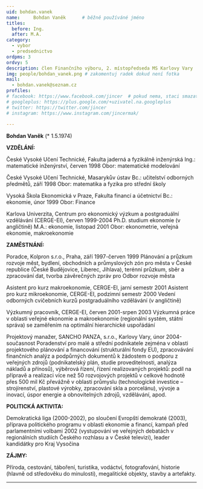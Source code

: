 ```yaml
---
uid: bohdan.vanek
name:     Bohdan Vaněk  	# běžně používáné jméno
titles:
  before: Ing.
  after: M.A.
category:
  - vybor
  - predsednictvo
ordpms: 3
ordvy: 5
description: člen Finančního výboru, 2. místopředseda MS Karlovy Vary
img: people/bohdan_vanek.png # zakomentuj radek dokud není fotka
mail:
  - bohdan.vanek@seznam.cz
profiles:
# facebook: https://www.facebook.com/jincer  # pokud nema, staci smazat tuto radku
# googleplus: https://plus.google.com/+uzivatel.na.googleplus
# twitter: https://twitter.com/jincer
# instagram: https://www.instagram.com/jincermak/ 
   
---
```


**Bohdan Vaněk**  (* 1.5.1974)

**VZDĚLÁNÍ:**

České Vysoké Učení Technické, Fakulta jaderná a fyzikálně inženýrská Ing.: matematické inženýrství, červen 1998 Obor: matematické modelování

České Vysoké Učení Technické, Masarykův ústav Bc.: učitelství odborných předmětů, září 1998 Obor: matematika a fyzika pro střední školy

Vysoká Škola Ekonomická v Praze, Fakulta financí a účetnictví Bc.: ekonomie, únor 1999 Obor: Finance

Karlova Univerzita, Centrum pro ekonomický výzkum a postgraduální vzdělávání (CERGE-EI), červen 1999-2004 Ph.D. studium ekonomie (v angličtině) M.A.: ekonomie, listopad 2001 Obor: ekonometrie, veřejná ekonomie, makroekonomie

**ZAMĚSTNÁNÍ:**

Poradce, Kolpron s.r.o., Praha, září 1997-červen 1999 Plánování a průzkum rozvoje měst, bydlení, obchodních a průmyslových zón pro města v České republice (České Budějovice, Liberec, Jihlava), terénní průzkum, sběr a zpracování dat, tvorba závěrečných zpráv pro Odbor rozvoje města

Asistent pro kurz makroekonomie, CERGE-EI, jarní semestr 2001 Asistent pro kurz mikroekonomie, CERGE-EI, podzimní semestr 2000 Vedení odborných cvičebních kurzů postgraduálního vzdělávání (v angličtině)

Výzkumný pracovník, CERGE-EI, červen 2001-srpen 2003 Výzkumná práce v oblasti veřejné ekonomie a makroekonomie (regionální systém, státní správa) se zaměřením na optimální hierarchické uspořádání

Projektový manažer, SANCHO PANZA, s.r.o., Karlovy Vary, únor 2004-současnost Poradenství pro malé a střední podnikatele zejména v oblasti projektového plánování a financování (strukturální fondy EU), zpracovávání finančních analýz a podpůrných dokumentů k žádostem o podporu z veřejných zdrojů (podnikatelský plán, studie proveditelnosti, analýza nákladů a přínosů), výběrová řízení, řízení realizovaných projektů: podíl na přípravě a realizaci více než 50 rozvojových projektů v celkové hodnotě přes 500 mil Kč převážně v oblasti průmyslu (technologické investice – strojírenství, plastové výrobky, zpracování skla a porcelánu), vývoje a inovací, úspor energie a obnovitelných zdrojů, vzdělávání, apod.

**POLITICKÁ AKTIVITA:**

Demokratická liga (2000-2002), po sloučení Evropští demokraté (2003), příprava politického programu v oblasti ekonomie a financí, kampaň před parlamentními volbami 2002 (vystupování ve veřejných debatách v regionálních studiích Českého rozhlasu a v České televizi), leader kandidátky pro Kraj Vysočina

**ZÁJMY:**

Příroda, cestování, táboření, turistika, vodáctví, fotografování, historie (hlavně od středověku do minulosti), megalitické objekty, stavby a artefakty.

- - - 

